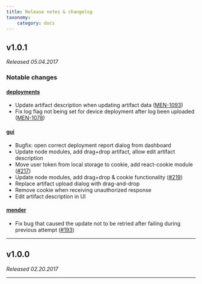 ```yaml
---
title: Release notes & changelog
taxonomy:
    category: docs
---
```


## v1.0.1 
_Released 05.04.2017_

### Notable changes

#### [deployments](https://github.com/mendersoftware/deployments)

* Update artifact description when updating artifact data ([MEN-1093](https://tracker.mender.io/browse/MEN-1093))
* Fix log flag not being set for device deployment after log been uploaded
  ([MEN-1078](https://tracker.mender.io/browse/MEN-1078))

#### [gui](https://github.com/mendersoftware/gui)

* Bugfix: open correct deployment report dialog from dashboard
* Update node modules, add drag+drop artifact, allow edit
  artifact description
* Move user token from local storage to cookie, add react-cookie module ([#217](https://github.com/mendersoftware/gui/pull/217))
* Update node modules, add drag+drop & cookie functionality ([#219](https://github.com/mendersoftware/gui/pull/219))
* Replace artifact upload dialog with drag-and-drop
* Remove cookie when receiving unauthorized response
* Edit artifact description in UI

#### [mender](https://github.com/mendersoftware/mender)

* Fix bug that caused the update not to be retried after failing during
  previous attempt ([#193](https://github.com/mendersoftware/mender/pull/193))

---

## v1.0.0 
_Released 02.20.2017_

---